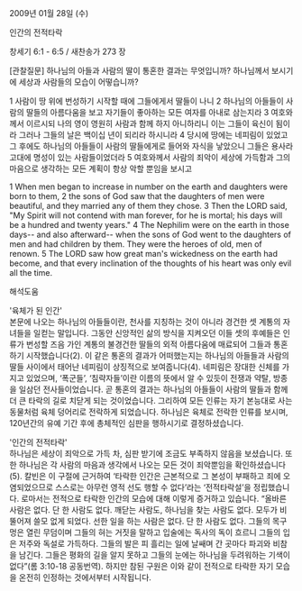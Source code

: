 2009년 01월 28일 (수)

인간의 전적타락



창세기 6:1 - 6:5 / 새찬송가 273 장

[관찰질문]
하나님의 아들과 사람의 딸이 통혼한 결과는 무엇입니까?
하나님께서 보시기에 세상과 사람들의 모습이 어떻습니까?

1 사람이 땅 위에 번성하기 시작할 때에 그들에게서 딸들이 나니 
2 하나님의 아들들이 사람의 딸들의 아름다움을 보고 자기들이 좋아하는 모든 여자를 아내로 삼는지라 
3 여호와께서 이르시되 나의 영이 영원히 사람과 함께 하지 아니하리니 이는 그들이 육신이 됨이라 그러나 그들의 날은 백이십 년이 되리라 하시니라 
4 당시에 땅에는 네피림이 있었고 그 후에도 하나님의 아들들이 사람의 딸들에게로 들어와 자식을 낳았으니 그들은 용사라 고대에 명성이 있는 사람들이었더라 
5 여호와께서 사람의 죄악이 세상에 가득함과 그의 마음으로 생각하는 모든 계획이 항상 악할 뿐임을 보시고  

1 When men began to increase in number on the earth and daughters were born to them, 
2 the sons of God saw that the daughters of men were beautiful, and they married any of them they chose. 
3 Then the LORD said, "My Spirit will not contend with man forever, for he is mortal; his days will be a hundred and twenty years." 
4 The Nephilim were on the earth in those days-- and also afterward-- when the sons of God went to the daughters of men and had children by them. They were the heroes of old, men of renown. 
5 The LORD saw how great man's wickedness on the earth had become, and that every inclination of the thoughts of his heart was only evil all the time.

해석도움





'육체가 된 인간'  
본문에 나오는 하나님의 아들들이란, 천사를 지칭하는 것이 아니라 경건한 셋 계통의 자녀들을 일컫는 말입니다. 그동안 신앙적인 삶의 방식을 지켜오던 이들 셋의 후예들은 인류가 번성할 즈음 가인 계통의 불경건한 딸들의 외적 아름다움에 매료되어 그들과 통혼하기 시작했습니다(2). 이 같은 통혼의 결과가 어떠했는지는 하나님의 아들들과 사람의 딸들 사이에서 태어난 네피림이 상징적으로 보여줍니다(4). 네피림은 장대한 신체를 가지고 있었으며, ‘폭군들’, ‘침략자들’이란 이름의 뜻에서 알 수 있듯이 전쟁과 약탈, 방종을 일삼던 전사들이었습니다. 곧 통혼의 결과는 하나님의 아들들이 사람의 딸들과 함께 더 큰 타락의 길로 치닫게 되는 것이었습니다. 그리하여 모든 인류는 자기 본능대로 사는 동물처럼 육체 덩어리로 전락하게 되었습니다. 하나님은 육체로 전락한 인류를 보시며, 120년간의 유예 기간 후에 총체적인 심판을 행하시기로 결정하셨습니다.    

'인간의 전적타락'  
하나님은 세상이 죄악으로 가득 차, 심판 받기에 조금도 부족하지 않음을 보셨습니다. 또한 하나님은 각 사람의 마음과 생각에서 나오는 모든 것이 죄악뿐임을 확인하셨습니다(5). 칼빈은 이 구절에 근거하여 ‘타락한 인간은 근본적으로 그 본성이 부패하고 죄에 오염되었으므로 스스로는 아무런 영적 선도 행할 수 없다’라는 ‘전적타락설’을 정립했습니다. 로마서는 전적으로 타락한 인간의 모습에 대해 이렇게 증거하고 있습니다. “올바른 사람은 없다. 단 한 사람도 없다. 깨닫는 사람도, 하나님을 찾는 사람도 없다. 모두가 비뚤어져 쓸모 없게 되었다. 선한 일을 하는 사람은 없다. 단 한 사람도 없다. 그들의 목구멍은 열린 무덤이며 그들의 혀는 거짓을 말하고 입술에는 독사의 독이 흐르니 그들의 입은 저주와 독설로 가득하다. 그들의 발은 피 흘리는 일에 날쌔며 간 곳마다 파괴와 비참을 남긴다. 그들은 평화의 길을 알지 못하고 그들의 눈에는 하나님을 두려워하는 기색이 없다”(롬 3:10-18 공동번역). 하지만 참된 구원은 이와 같이 전적으로 타락한 자기 모습을 온전히 인정하는 것에서부터 시작됩니다.